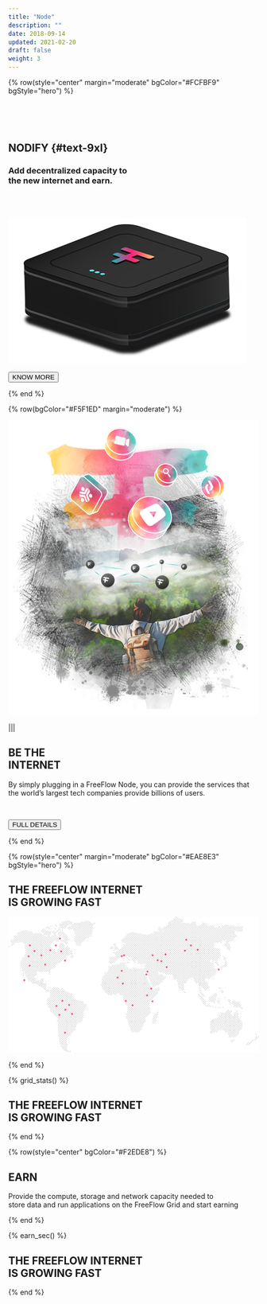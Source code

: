 ```yaml
---
title: "Node"
description: ""
date: 2018-09-14
updated: 2021-02-20
draft: false
weight: 3
---
```


<!-- section 1 (header) -->

{% row(style="center" margin="moderate" bgColor="#FCFBF9" bgStyle="hero") %}

<br>

<br>

<br>

## NODIFY {#text-9xl}

### Add decentralized capacity to <br> the new internet and earn. 

<br>

<br>

![FF Logo](nodify_small.png#mx-auto)

 

<button onclick="window.open('https://threefoldfoundation.github.io/books/freeflow/network/farming/farming_intro.html', '_blank')">KNOW MORE</button>

{% end %}

<!-- section 2 (BE THE INTERNET) -->

{% row(bgColor="#F5F1ED" margin="moderate") %}

![FreeFlow Life](be_the-internet.png)

|||

## BE THE <br> INTERNET

By simply plugging in a FreeFlow Node, you can provide the services that the world’s largest tech companies provide billions of users. 

<br>

<button onclick="window.open('https://threefoldfoundation.github.io/books/freeflow/network/farming/farming_intro.html', '_blank')">FULL DETAILS</button>

{% end %}

{% row(style="center" margin="moderate" bgColor="#EAE8E3" bgStyle="hero") %}

## THE FREEFLOW INTERNET <br> IS GROWING FAST

![FreeFlow map](map.png#mx-auto)

{% end %}

{% grid_stats() %}

## THE FREEFLOW INTERNET <br> IS GROWING FAST

{% end %}

{% row(style="center" bgColor="#F2EDE8") %}

## EARN

Provide the compute, storage and network capacity needed to <br />store data and run applications on the FreeFlow Grid and start earning

{% end %}

{% earn_sec() %}
## THE FREEFLOW INTERNET <br> IS GROWING FAST

{% end %}
